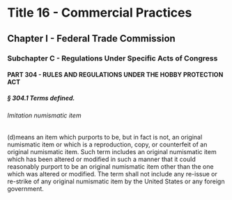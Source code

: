 
# Title 16 - Commercial Practices
## Chapter I - Federal Trade Commission
### Subchapter C - Regulations Under Specific Acts of Congress
#### PART 304 - RULES AND REGULATIONS UNDER THE HOBBY PROTECTION ACT
##### § 304.1 Terms defined.
###### Imitation numismatic item

(d)means an item which purports to be, but in fact is not, an original numismatic item or which is a reproduction, copy, or counterfeit of an original numismatic item. Such term includes an original numismatic item which has been altered or modified in such a manner that it could reasonably purport to be an original numismatic item other than the one which was altered or modified. The term shall not include any re-issue or re-strike of any original numismatic item by the United States or any foreign government.
